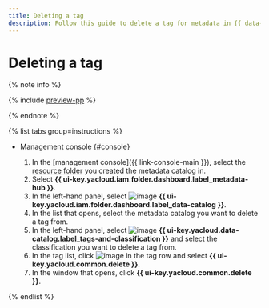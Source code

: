 ```yaml
---
title: Deleting a tag
description: Follow this guide to delete a tag for metadata in {{ data-catalog-full-name }}.
---
```


# Deleting a tag


{% note info %}

{% include [preview-pp](../../../_includes/preview-pp.md) %}

{% endnote %}


{% list tabs group=instructions %}

- Management console {#console}

  1. In the [management console]({{ link-console-main }}), select the [resource folder](../../../resource-manager/concepts/resources-hierarchy.md#folder) you created the metadata catalog in.
  1. Select **{{ ui-key.yacloud.iam.folder.dashboard.label_metadata-hub }}**.
  1. In the left-hand panel, select ![image](../../../_assets/console-icons/folder-magnifier.svg) **{{ ui-key.yacloud.iam.folder.dashboard.label_data-catalog }}**.
  1. In the list that opens, select the metadata catalog you want to delete a tag from.
  1. In the left-hand panel, select ![image](../../../_assets/console-icons/tag.svg) **{{ ui-key.yacloud.data-catalog.label_tags-and-classification }}** and select the classification you want to delete a tag from.
  1. In the tag list, click ![image](../../../_assets/console-icons/ellipsis.svg) in the tag row and select **{{ ui-key.yacloud.common.delete }}**.
  1. In the window that opens, click **{{ ui-key.yacloud.common.delete }}**.

{% endlist %}
